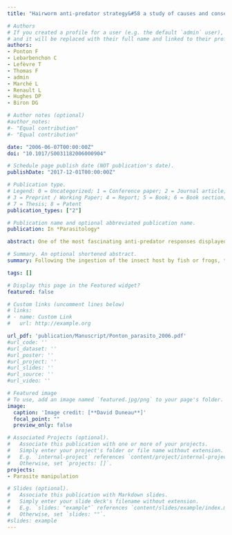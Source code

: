 ```yaml
---
title: "Hairworm anti-predator strategy&#58 a study of causes and consequences"

# Authors
# If you created a profile for a user (e.g. the default `admin` user), write the username (folder name) here 
# and it will be replaced with their full name and linked to their profile.
authors: 
- Ponton F
- Lebarbenchon C
- Lefèvre T
- Thomas F
- admin
- Marché L
- Renault L
- Hughes DP
- Biron DG   

# Author notes (optional)
#author_notes:
#- "Equal contribution"
#- "Equal contribution"

date: "2006-06-07T00:00:00Z"
doi: "10.1017/S0031182006000904"

# Schedule page publish date (NOT publication's date).
publishDate: "2017-12-01T00:00:00Z"

# Publication type.
# Legend: 0 = Uncategorized; 1 = Conference paper; 2 = Journal article;
# 3 = Preprint / Working Paper; 4 = Report; 5 = Book; 6 = Book section;
# 7 = Thesis; 8 = Patent
publication_types: ["2"]

# Publication name and optional abbreviated publication name.
publication: In *Parasitology*

abstract: One of the most fascinating anti-predator responses displayed by parasites is that of hairworms (Nematomorpha). Following the ingestion of the insect host by fish or frogs, the parasitic worm is able to actively exit both its host and the gut of the predator. Using as a model the hairworm, Paragordius tricuspidatus, (parasitizing the cricket Nemobius sylvestris) and the fish predator Micropterus salmoı¨des, we explored, with proteomics tools, the physiological basis of this anti-predator response. By examining the proteome of the parasitic worm, we detected a differential expression of 27 protein spots in those worms able to escape the predator. Peptide Mass Fingerprints of candidate protein spots suggest the existence of an intense muscular activity in escaping worms, which functions in parallel with their distinctive biology. In a second step, we attempted to determine whether the energy expended by worms to escape the predator is traded off against its reproductive potential. Remarkably, the number of offspring produced by worms having escaped a predator was not reduced compared with controls. 

# Summary. An optional shortened abstract.
summary: Following the ingestion of the insect host by fish or frogs, the parasitic hairworm is able to actively exit both its host and the gut of the predator. Using proteomics tools we described the physiological basis of this anti-predator response. We also showed that the escaped response does not have a fitness cost.

tags: []

# Display this page in the Featured widget?
featured: false

# Custom links (uncomment lines below)
# links:
# - name: Custom Link
#   url: http://example.org

url_pdf: 'publication/Manuscript/Ponton_parasito_2006.pdf'
#url_code: ''
#url_dataset: ''
#url_poster: ''
#url_project: ''
#url_slides: ''
#url_source: ''
#url_video: ''

# Featured image
# To use, add an image named `featured.jpg/png` to your page's folder. 
image:
  caption: 'Image credit: [**David Duneau**]'
  focal_point: ""
  preview_only: false

# Associated Projects (optional).
#   Associate this publication with one or more of your projects.
#   Simply enter your project's folder or file name without extension.
#   E.g. `internal-project` references `content/project/internal-project/index.md`.
#   Otherwise, set `projects: []`.
projects:
- Parasite manipulation

# Slides (optional).
#   Associate this publication with Markdown slides.
#   Simply enter your slide deck's filename without extension.
#   E.g. `slides: "example"` references `content/slides/example/index.md`.
#   Otherwise, set `slides: ""`.
#slides: example
---
```

